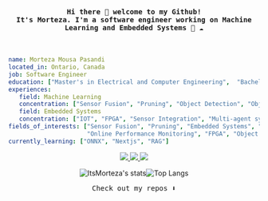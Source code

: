 <h4 align="center"><samp> Hi there 👋   welcome to my Github! </br>
It's Morteza. I'm a software engineer working on Machine Learning and Embedded Systems 🐍 ☁️ </samp></h4> </br>

```yaml
name: Morteza Mousa Pasandi
located_in: Ontario, Canada
job: Software Engineer
education: ["Master's in Electrical and Computer Engineering",  "Bachelor's in Computer Engineering"]
experiences:
   field: Machine Learning
   concentration: ["Sensor Fusion", "Pruning", "Object Detection", "Object Segmentation"] 
   field: Embedded Systems
   concentration: ["IOT", "FPGA", "Sensor Integration", "Multi-agent system" ]   
fields_of_interests: ["Sensor Fusion", "Pruning", "Embedded Systems", "Shaders",
                      "Online Performance Monitoring", "FPGA", "Object Detection"  ]
currently_learning: ["ONNX", "Nextjs", "RAG"]
```

<p align="center">
  <a href="https://neovim.io/">
    <img src="https://skillicons.dev/icons?i=neovim" />
  </a>  
  <a href="https://www.linkedin.com/in/morteza-mousa-pasandi/">
    <img src="https://skillicons.dev/icons?i=linkedin" />
  </a>  
  <a href="https://en.cppreference.com/">
    <img src="https://skillicons.dev/icons?i=cpp" />
  </a>
</p>
<center>

![ItsMorteza's stats](https://github-readme-stats.vercel.app/api?username=itsMorteza&line_height=20&show_icons=true&rank_icon=github&theme=dracula)![Top Langs](https://github-readme-stats.vercel.app/api/top-langs/?username=itsMorteza&hide_progress=true&theme=dracula&langs_count=8)

</center>
<p align="center"><samp>
Check out my repos ⬇️  
  </samp>
</p>



<!--
**itsMorteza/itsMorteza** is a ✨ _special_ ✨ repository because its `README.md` (this file) appears on your GitHub profile.

Here are some ideas to get you started:

- 🔭 I’m currently working on ...
- 🌱 I’m currently learning ...
- 👯 I’m looking to collaborate on ...
- 🤔 I’m looking for help with ...
- 💬 Ask me about ...
- 📫 How to reach me: ...
- 😄 Pronouns: ...
- ⚡ Fun fact: ...
-->
